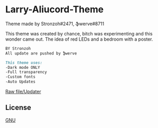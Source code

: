 # Larry-Aliucord-Theme
Theme made by Stronzoh#2471, ֆwerve#8711

This theme was created by chance,
bitch was experimenting and this wonder came out.
The idea of ​​red LEDs and a bedroom with a poster.
```md
BY Stronzoh
All update are pushed by ֆwerve 
```
```md
This theme uses:
-Dark mode ONLY
-Full transparency
-Custom fonts
-Auto Updates
```
[Raw file/Updater](https://raw.githubusercontent.com/Swerve8711/Larry-Aliucord-Theme/main/Larry.json) 

## License
[GNU](https://github.com/Swerve8711/Larry-Aliucord-Theme/LICENSE)
